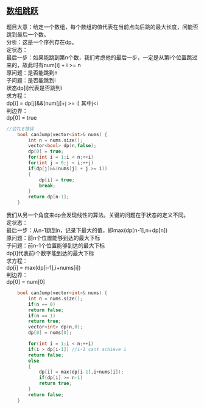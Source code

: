## [数组跳跃](https://leetcode-cn.com/problems/jump-game/)
题目大意：给定一个数组，每个数组的值代表在当前点向后跳的最大长度，问能否跳到最后一个数。  
分析：这是一个序列存在dp。  
定状态：  
最后一步：如果能跳到第n个数，我们考虑他的最后一步，一定是从第i个位置跳过来的，故此时有num[i] + i >= n  
原问题：是否能跳到n     
子问题：是否能跳到i  
状态dp[i]代表是否跳到i  
求方程：  
dp[i] = dp[j]&&(num[j]+j >= i) 其中j<i  
判边界：  
dp[0] = true
```cpp
//会TLE错误
    bool canJump(vector<int>& nums) {
        int n = nums.size();
        vector<bool> dp(n,false);
        dp[0] = true;
        for(int i = 1;i < n;++i)
        for(int j = 0;j < i;++j)
        if(dp[j]&&(nums[j] + j >= i))
        {
            dp[i] = true;
            break;
        }
        return dp[n-1];
    }
```
我们从另一个角度来dp会发现线性的算法。关键的问题在于状态的定义不同。  
定状态：  
最后一步：从n-1跳到n，记录下最大的值，即max(dp[n-1],n+dp[n])  
原问题：前n个位置能够到达的最大下标  
子问题：前n-1个位置能够到达的最大下标  
dp[i]代表前i个数字能到达的最大下标  
求方程：  
dp[i] = max(dp[i-1],i+nums[i])  
判边界：  
dp[0] = num[0]  
```cpp
    bool canJump(vector<int>& nums) {
        int n = nums.size();
        if(n == 0)
        return false;
        if(n == 1)
        return true;
        vector<int> dp(n,0);
        dp[0] = nums[0];

        for(int i = 1;i < n;++i)
        if(i > dp[i-1]) //i-1 cant achieve i
        return false;
        else
        {
            dp[i] = max(dp[i-1],i+nums[i]);
            if(dp[i] >= n-1)
            return true;
        }
        return false;
    }
```

